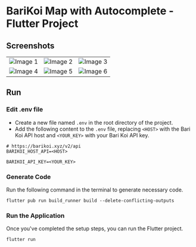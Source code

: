 # BariKoi Map with Autocomplete - Flutter Project
## Screenshots
| | | |
|---|---|---|
| ![Image 1](https://pub-025eba96160d45eb8b4d209ff55bfdc6.r2.dev/Screenshot_2024-03-23-15-41-38-124_com.task.barikoi.safi.jpg) | ![Image 2](https://pub-025eba96160d45eb8b4d209ff55bfdc6.r2.dev/New%20folder%20(2)%2FScreenshot_2024-03-23-15-41-28-127_com.task.barikoi.safi.jpg) | ![Image 3](https://pub-025eba96160d45eb8b4d209ff55bfdc6.r2.dev/New%20folder%20(2)%2FScreenshot_2024-03-23-15-40-16-725_com.task.barikoi.safi.jpg) |
| ![Image 4](https://pub-025eba96160d45eb8b4d209ff55bfdc6.r2.dev/New%20folder%20(2)%2FScreenshot_2024-03-23-15-40-28-426_com.task.barikoi.safi.jpg) | ![Image 5](https://pub-025eba96160d45eb8b4d209ff55bfdc6.r2.dev/New%20folder%20(2)%2FScreenshot_2024-03-23-15-40-33-120_com.task.barikoi.safi.jpg) | ![Image 6](https://pub-025eba96160d45eb8b4d209ff55bfdc6.r2.dev/New%20folder%20(2)%2FScreenshot_2024-03-23-15-41-12-998_com.task.barikoi.safi.jpg) |

## Run
### Edit .env file
- Create a new file named `.env` in the root directory of the project.
- Add the following content to the `.env` file, replacing `<HOST>` with the Bari Koi API host and `<YOUR_KEY>` with your Bari Koi API key.
``` env copy
# https://barikoi.xyz/v2/api
BARIKOI_HOST_API=<HOST>

BARIKOI_API_KEY=<YOUR_KEY>
```
### Generate Code
Run the following command in the terminal to generate necessary code.

``` shell copy
flutter pub run build_runner build --delete-conflicting-outputs
```

### Run the Application
Once you've completed the setup steps, you can run the Flutter project.
``` shell copy
flutter run
```
